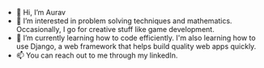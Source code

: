 

- 👋 Hi, I’m Aurav
- 👀 I’m interested in problem solving techniques and mathematics. Occasionally, I go for creative stuff like game development.
- 🌱 I’m currently learning how to code efficiently. I'm also learning how to use Django, a web framework that helps build quality web apps quickly.
- 📫 You can reach out to me through my linkedIn. 

<!---
le-incroyable1-dev/le-incroyable1-dev is a ✨ special ✨ repository because its `README.md` (this file) appears on your GitHub profile.
You can click the Preview link to take a look at your changes.
--->
